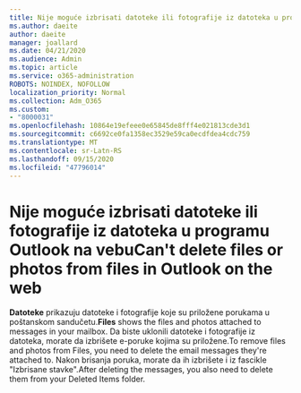 ```yaml
---
title: Nije moguće izbrisati datoteke ili fotografije iz datoteka u programu Outlook na vebu
ms.author: daeite
author: daeite
manager: joallard
ms.date: 04/21/2020
ms.audience: Admin
ms.topic: article
ms.service: o365-administration
ROBOTS: NOINDEX, NOFOLLOW
localization_priority: Normal
ms.collection: Adm_O365
ms.custom:
- "8000031"
ms.openlocfilehash: 10864e19efeee0e65845de8fff4e021813cde3d1
ms.sourcegitcommit: c6692ce0fa1358ec3529e59ca0ecdfdea4cdc759
ms.translationtype: MT
ms.contentlocale: sr-Latn-RS
ms.lasthandoff: 09/15/2020
ms.locfileid: "47796014"
---
```

# <a name="cant-delete-files-or-photos-from-files-in-outlook-on-the-web"></a><span data-ttu-id="5bf8c-102">Nije moguće izbrisati datoteke ili fotografije iz datoteka u programu Outlook na vebu</span><span class="sxs-lookup"><span data-stu-id="5bf8c-102">Can't delete files or photos from files in Outlook on the web</span></span>

<span data-ttu-id="5bf8c-103">**Datoteke** prikazuju datoteke i fotografije koje su priložene porukama u poštanskom sandučetu.</span><span class="sxs-lookup"><span data-stu-id="5bf8c-103">**Files** shows the files and photos attached to messages in your mailbox.</span></span> <span data-ttu-id="5bf8c-104">Da biste uklonili datoteke i fotografije iz datoteka, morate da izbrišete e-poruke kojima su priložene.</span><span class="sxs-lookup"><span data-stu-id="5bf8c-104">To remove files and photos from Files, you need to delete the email messages they're attached to.</span></span> <span data-ttu-id="5bf8c-105">Nakon brisanja poruka, morate da ih izbrišete i iz fascikle "Izbrisane stavke".</span><span class="sxs-lookup"><span data-stu-id="5bf8c-105">After deleting the messages, you also need to delete them from your Deleted Items folder.</span></span>